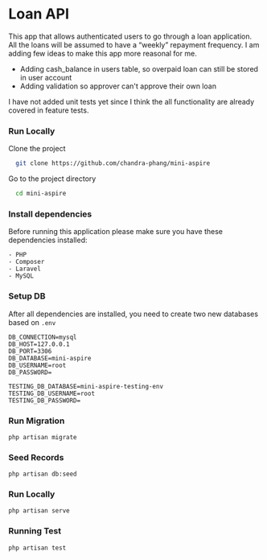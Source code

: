 
# Loan API

This app that allows authenticated users to go through a loan application. All the loans will be assumed to have a “weekly” repayment frequency. I am adding few ideas to make this app more reasonal for me. 
- Adding cash_balance in users table, so overpaid loan can still be stored in user account
- Adding validation so approver can't approve their own loan 

I have not added unit tests yet since I think the all functionality are already covered in feature tests.

### Run Locally

Clone the project

```bash
  git clone https://github.com/chandra-phang/mini-aspire
```

Go to the project directory

```bash
  cd mini-aspire
```

### Install dependencies

Before running this application please make sure you have these dependencies installed:
```
- PHP
- Composer
- Laravel
- MySQL
```

### Setup DB
After all dependencies are installed, you need to create two new databases based on `.env`

```
DB_CONNECTION=mysql
DB_HOST=127.0.0.1
DB_PORT=3306
DB_DATABASE=mini-aspire
DB_USERNAME=root
DB_PASSWORD=

TESTING_DB_DATABASE=mini-aspire-testing-env
TESTING_DB_USERNAME=root
TESTING_DB_PASSWORD=

```

### Run Migration
```
php artisan migrate 
```

### Seed Records
```
php artisan db:seed
```

### Run Locally
```
php artisan serve 
```

### Running Test
```
php artisan test
```
